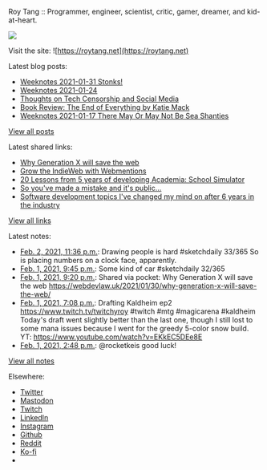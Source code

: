 Roy Tang :: Programmer, engineer, scientist, critic, gamer, dreamer, and kid-at-heart.

![](https://roytang.net/static/img/profile.jpg)

Visit the site: ![https://roytang.net](https://roytang.net)

Latest blog posts:

- [Weeknotes 2021-01-31 Stonks!](https://roytang.net/2021/01/weeknotes-2021-01-31/)
- [Weeknotes 2021-01-24](https://roytang.net/2021/01/weeknotes-2021-01-24/)
- [Thoughts on Tech Censorship and Social Media](https://roytang.net/2021/01/tech-censorship/)
- [Book Review: The End of Everything by Katie Mack](https://roytang.net/2021/01/end-of-everything/)
- [Weeknotes 2021-01-17 There May Or May Not Be Sea Shanties](https://roytang.net/2021/01/weeknotes-2021-01-17/)

[View all posts](https://roytang.net/blog)

Latest shared links:

- [Why Generation X will save the web](https://roytang.net/2021/02/why-generation-x-will-save-the-web/)
- [Grow the IndieWeb with Webmentions](https://roytang.net/2021/01/grow-the-indieweb-with-webmentions/)
- [20 Lessons from 5 years of developing Academia: School Simulator](https://roytang.net/2021/01/20-lessons-from-5-years-of-developing-academia-school-simulator/)
- [So you&#x27;ve made a mistake and it&#x27;s public...](https://roytang.net/2021/01/so-youve-made-a-mistake-and-its-public/)
- [Software development topics I&#x27;ve changed my mind on after 6 years in the industry](https://roytang.net/2021/01/software-development-topics-ive-changed-my-mind-on-after-6-years-in-the-industry/)

[View all links](https://roytang.net/links)

Latest notes:

- [Feb. 2, 2021, 11:36 p.m.](https://roytang.net/2021/02/1356627504354656259/): Drawing people is hard #sketchdaily 33/365 So is placing numbers on a clock face, apparently.
- [Feb. 1, 2021, 9:45 p.m.](https://roytang.net/2021/02/1356237231090876418/): Some kind of car #sketchdaily 32/365
- [Feb. 1, 2021, 9:20 p.m.](https://roytang.net/2021/02/1356230925277822976/): Shared via pocket: Why Generation X will save the web https://webdevlaw.uk/2021/01/30/why-generation-x-will-save-the-web/
- [Feb. 1, 2021, 7:08 p.m.](https://roytang.net/2021/02/1356197700480479232/): Drafting Kaldheim ep2 https://www.twitch.tv/twitchyroy #twitch #mtg #magicarena #kaldheim Today&#x27;s draft went slightly better than the last one, though I still lost to some mana issues because I went for the greedy 5-color snow build. YT: https://www.youtube.com/watch?v=EKkEC5DEe8E
- [Feb. 1, 2021, 2:48 p.m.](https://roytang.net/2021/02/1356132294101065730/): @rocketkeis good luck!

[View all notes](https://roytang.net/notes)

Elsewhere:

- [Twitter](https://twitter.com/roytang)
- [Mastodon](https://mastodon.technology/@roytang)
- [Twitch](https://twitch.tv/twitchyroy)
- [LinkedIn](https://www.linkedin.com/in/roytang)
- [Instagram](https://instagram.com/roytang0400)
- [Github](https://github.com/roytang)
- [Reddit](https://reddit.com/u/hungryroy)
- [Ko-fi](https://ko-fi.com/roytang)
- [](mailto:hello@roytang.net)